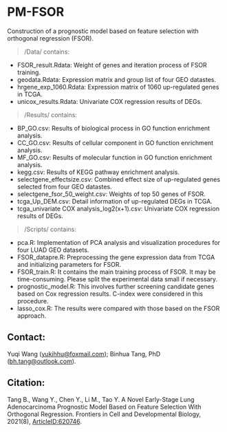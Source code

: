# PM-FSOR
Construction of a prognostic model based on feature selection with orthogonal regression (FSOR).

>/Data/ contains:
* FSOR_result.Rdata: Weight of genes and iteration process of FSOR training.
* geodata.Rdata: Expression matrix and group list of four GEO datastes.
* hrgene_exp_1060.Rdata: Expression matrix of 1060 up-regulated genes in TCGA.
* unicox_results.Rdata: Univariate COX regression results of DEGs.

>/Results/ contains:
* BP_GO.csv: Results of biological process in GO function enrichment analysis.
* CC_GO.csv: Results of cellular component in GO function enrichment analysis.
* MF_GO.csv: Results of molecular function in GO function enrichment analysis.
* kegg.csv: Results of KEGG pathway enrichment analysis.
* selectgene_effectsize.csv: Combined effect size of up-regulated genes selected from four GEO datastes.
* selectgene_fsor_50_weight.csv: Weights of top 50 genes of FSOR.
* tcga_Up_DEM.csv: Detail information of up-regulated DEGs in TCGA.
* tcga_univariate COX analysis_log2(x+1).csv: Univariate COX regression results of DEGs.

>/Scripts/ contains: 
* pca.R: Implementation of PCA analysis and visualization procedures for four LUAD GEO datasets.
* FSOR_datapre.R: Preprocessing the gene expression data from TCGA and initializing parameters for FSOR.
* FSOR_train.R: It contains the main training process of FSOR. It may be time-consuming. Please split the experimental data small if necessary.
* prognostic_model.R: This involves further screening candidate genes based on Cox regression results. C-index were considered in this procedure. 
* lasso_cox.R: The results were compared with those based on the FSOR approach.

## Contact:
Yuqi Wang (yukihhu@foxmail.com); Binhua Tang, PhD (bh.tang@outlook.com).

## Citation:
Tang B., Wang Y., Chen Y., Li M., Tao Y. A Novel Early-Stage Lung Adenocarcinoma Prognostic Model Based on Feature Selection With Orthogonal Regression. Frontiers in Cell and Developmental Biology, 2021(8), [ArticleID:620746](https://www.frontiersin.org/articles/10.3389/fcell.2020.620746/full).
